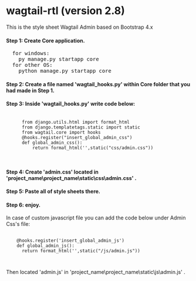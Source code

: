 # wagtail-rtl (version 2.8)
This is the style sheet Wagtail Admin based on Bootstrap 4.x

#### Step 1: Create Core application.

<pre>
  for windows:
    py manage.py startapp core
  for other OS:
    python manage.py startapp core
</pre>

#### Step 2: Create a file named 'wagtail_hooks.py' within Core folder that you had made in Step 1.

#### Step 3: Inside 'wagtail_hooks.py' write code below:

  <pre>
    <code>
      from django.utils.html import format_html
      from django.templatetags.static import static
      from wagtail.core import hooks
      @hooks.register("insert_global_admin_css")
      def global_admin_css():
          return format_html('<link href="{}">',static("css/admin.css"))
    </code>
  </pre>
#### Step 4: Create 'admin.css' located in 'project_name\project_name\static\css\admin.css' .
#### Step 5: Paste all of style sheets there.
#### Step 6: enjoy.

In case of custom javascript file you can add the code below under Admin Css's file:

<pre>
  <code>
    @hooks.register('insert_global_admin_js')
    def global_admin_js():
      return format_html('<script src="{}"></script>',static("/js/admin.js"))
  </code>
</pre>

Then located 'admin.js' in 'project_name\project_name\static\js\admin.js' . 
